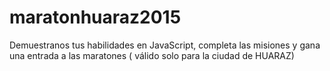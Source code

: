 # maratonhuaraz2015
Demuestranos tus habilidades en JavaScript, completa las misiones y gana una entrada a las maratones ( válido solo para la ciudad de HUARAZ)
